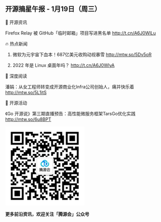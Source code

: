 ## 开源摘星午报 - 1月19日（周三）

💬 开源资讯

Firefox Relay 被 GitHub「临时邮箱」项目写进黑名单
http://t.cn/A6J0WlLu

🔥 热点新闻

1. 微软为元宇宙下血本！687亿美元收购动视暴雪
http://mtw.so/5Dv5oR

2. 2022 年是 Linux 桌面年吗？
http://t.cn/A6J0WlyA

👀 深度阅读

潘娟：从女工程师转变成开源商业化Infra公司创始人，痛并快乐着
http://mtw.so/5L1itS

🎁 开源活动

《Go 开源说》第三期直播预告：高性能微服务框架TarsGo优化实践
http://mtw.so/6u8BPT



<img src="https://github.com/weopenprojects/Working-Group/blob/main/materials/%E8%85%BE%E6%BA%90%E4%BC%9A%E5%85%AC%E4%BC%97%E5%8F%B7logo.jpeg" width="250">

**更多前沿资讯，欢迎关注「腾源会」公众号**
